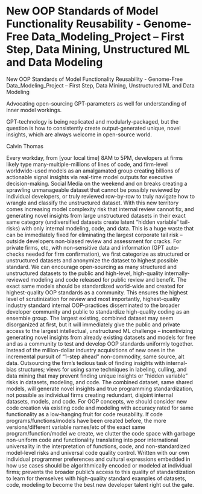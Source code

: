 # New OOP Standards of Model Functionality Reusability - Genome-Free Data_Modeling_Project – First Step, Data Mining, Unstructured ML and Data Modeling
New OOP Standards of Model Functionality Reusability - Genome-Free Data_Modeling_Project – First Step, Data Mining, Unstructured ML and Data Modeling

Advocating open-sourcing GPT-parameters as well for understanding of inner model workings.

GPT-technology is being replicated and modularly-packaged, but the question is how to consistently create output-generated unique, novel insights, which are always welcome in open-source world.

Calvin Thomas

Every workday, from [your local time] 8AM to 5PM, developers at firms likely type many-multiple-millions of lines of code, and firm-level worldwide-used models as an amalgamated group creating billions of actionable signal insights via real-time model outputs for executive decision-making. Social Media on the weekend and on breaks creating a sprawling unmanageable dataset that cannot be possibly reviewed by individual developers, or truly reviewed row-by-row to truly navigate how to wrangle and classify the unstructured dataset. With this new territory comes increasing model complexity risk that internal review cannot fix, and generating novel insights from large unstructured datasets in their exact same category (undiversified datasets create latent “hidden variable” tail-risks) with only internal modeling, code, and data. This is a huge waste that can be immediately fixed for eliminating the largest corporate tail risk – outside developers non-biased review and assessment for cracks.
For private firms, etc, with non-sensitive data and information (GPT auto-checks needed for firm confirmation), we first categorize as structured or unstructured datasets and anonymize the dataset to highest possible standard. We can encourage open-sourcing as many structured and unstructured datasets to the public and high-level, high-quality internally-reviewed modeling and code released for public review and benefit. The exact same models should be standardized world-wide and created for highest-quality OOP standards as a community. This ensures the highest level of scrutinization for review and most importantly, highest-quality industry standard internal OOP-practices disseminated to the broader developer community and public to standardize high-quality coding as an ensemble group. The largest existing, combined dataset may seem disorganized at first, but it will immediately give the public and private access to the largest intellectual, unstructured ML challenge – incentivizing generating novel insights from already existing datasets and models for free and as a community to test and develop OOP standards uniformly together. Instead of the million-dollar industry acquisitions of new ones in the incremental pursuit of “1-step ahead” non-commodity, same source, alt data. Outsourcing the firm’s tedious task of finding insights with internal-bias structures; views for using same techniques in labeling, culling, and data mining that may prevent finding unique insights or “hidden variable” risks in datasets, modeling, and code. The combined dataset, same shared models, will generate novel insights and true programming standardization, not possible as individual firms creating redundant, disjoint internal datasets, models, and code. For OOP concepts, we should consider new code creation via existing code and modeling with accuracy rated for same functionality as a low-hanging fruit for code reusability.
If code programs/functions/models have been created before, the more versions/different variable names/etc of the exact same program/function/model we create, we clutter the code space with garbage non-uniform code and functionality translating into poor international universality in the interpretation of functions, code, and non-standardized model-level risks and universal code quality control. Written with our own individual programmer preferences and cultural expressions embedded in how use cases should be algorithmically encoded or modeled at individual firms; prevents the broader public’s access to this quality of standardization to learn for themselves with high-quality standard examples of datasets, code, modeling to become the best new developer talent right out the gate.
